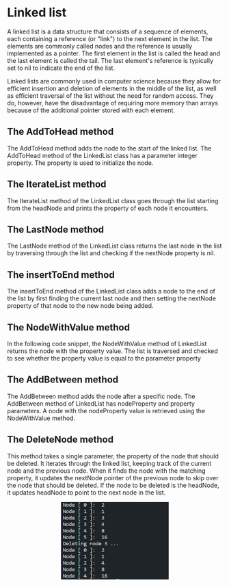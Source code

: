 # Linked list
A linked list is a data structure that consists of a sequence of elements, each containing a reference (or "link") to the next element in the list. The elements are commonly called nodes and the reference is usually implemented as a pointer. The first element in the list is called the head and the last element is called the tail. The last element's reference is typically set to nil to indicate the end of the list.

Linked lists are commonly used in computer science because they allow for efficient insertion and deletion of elements in the middle of the list, as well as efficient traversal of the list without the need for random access. They do, however, have the disadvantage of requiring more memory than arrays because of the additional pointer stored with each element.

## The AddToHead method
The AddToHead method adds the node to the start of the linked list. The
AddToHead method of the LinkedList class has a parameter integer property. The
property is used to initialize the node.

## The IterateList method
The IterateList method of the LinkedList class goes through the list starting from the headNode and prints the property of each node it encounters.

## The LastNode method
The LastNode method of the LinkedList class returns the last node in the list by traversing through the list and checking if the nextNode property is nil.

## The insertToEnd method
The insertToEnd method of the LinkedList class adds a node to the end of the list by first finding the current last node and then setting the nextNode property of that node to the new node being added.

## The NodeWithValue method
In the following code snippet, the NodeWithValue method of LinkedList returns the
node with the property value. The list is traversed and checked to see whether the
property value is equal to the parameter property

## The AddBetween method
The AddBetween method adds the node after a specific node. The AddBetween method of
LinkedList has nodeProperty and property parameters. A node with
the nodeProperty value is retrieved using the NodeWithValue method.

## The DeleteNode method
This method takes a single parameter, the property of the node that should be deleted. It iterates through the linked list, keeping track of the current node and the previous node. When it finds the node with the matching property, it updates the nextNode pointer of the previous node to skip over the node that should be deleted. If the node to be deleted is the headNode, it updates headNode to point to the next node in the list.

<p align="center">
 <img src="linkedlist.JPG?raw=true" alt="linear Data Structures" width="50%" height="50%" />
</p>
